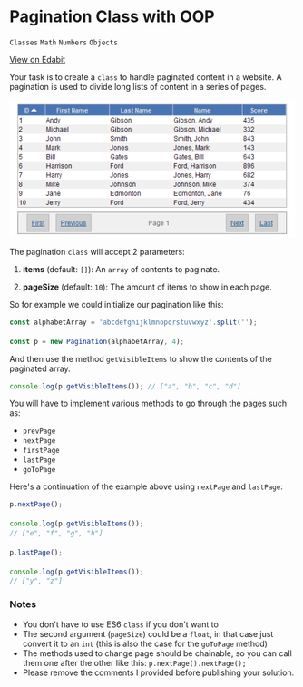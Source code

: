 # Pagination Class with OOP

`Classes` `Math` `Numbers` `Objects`

[View on Edabit](https://edabit.com/challenge/YYr4WQPJuCCiN6wLT)

Your task is to create a `class` to handle paginated content in a website. A pagination is used to divide long lists of content in a series of pages.

![Pagination Example](img/pagination-example.png)

The pagination `class` will accept 2 parameters:

1.  **items** (default: `[]`): An `array` of contents to paginate.

2.  **pageSize** (default: `10`): The amount of items to show in each page.

So for example we could initialize our pagination like this:

```js
const alphabetArray = 'abcdefghijklmnopqrstuvwxyz'.split('');

const p = new Pagination(alphabetArray, 4);
```

And then use the method `getVisibleItems` to show the contents of the paginated array.

```js
console.log(p.getVisibleItems()); // ["a", "b", "c", "d"]
```

You will have to implement various methods to go through the pages such as:

- `prevPage`
- `nextPage`
- `firstPage`
- `lastPage`
- `goToPage`

Here's a continuation of the example above using `nextPage` and `lastPage`:

```js
p.nextPage();

console.log(p.getVisibleItems());
// ["e", "f", "g", "h"]

p.lastPage();

console.log(p.getVisibleItems());
// ["y", "z"]
```

### Notes

- You don't have to use ES6 `class` if you don't want to
- The second argument (`pageSize`) could be a `float`, in that case just convert it to an `int` (this is also the case for the `goToPage` method)
- The methods used to change page should be chainable, so you can call them one after the other like this: `p.nextPage().nextPage();`
- Please remove the comments I provided before publishing your solution.
